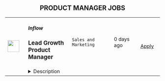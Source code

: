 <div align="center"><h2>PRODUCT MANAGER JOBS</h2></div><table><tr>
                <td width="100" height="100" rowspan="2">
                    <img src="https://wwr-pro.s3.amazonaws.com/logos/0081/6201/logo.gif" width="38px" height="auto">
                </td>
                <td width="300">
                    <h5>Inflow</h5>
                    <h3> Lead Growth Product Manager</h3>
                </td>
                <td width="300">
                    <code>Sales and Marketing</code>
                </td>
                <td width="200">
                <text>0 days ago</text>
                </td>
                <td width="100" rowspan="2">
                <a href="https://weworkremotely.com/remote-jobs/inflow-lead-growth-product-manager" align="right" target="_blank">Apply</a>
                </td>
            </tr>
            <tr>
                <td colspan="3">
                <details><summary>Description</summary>
                <img src="https://we-work-remotely.imgix.net/logos/0081/6201/logo.gif?ixlib=rails-4.0.0&w=50&h=50&dpr=2&fit=fill&auto=compress" />

<p>
  <strong>Headquarters:</strong> London
    <br /><strong>URL:</strong> <a href="https://getinflow.io">https://getinflow.io</a>
</p>

<div>
<strong>About Inflow</strong><br><br>
</div><div>ADHD can be challenging, but that doesn’t mean accessing support should be hard or expensive. Our mission? Empower every person with ADHD to reach their full potential. We use technology to provide comprehensive tailor-made programs designed by leading doctors &amp; coaches. By owning the entire ADHD patient experience from diagnosis to medication &amp; coaching combined with community support we help people better manage their ADHD.<br><br>
</div><div>We are a fiercely ambitious team. Since launching in April 2021, we have helped tens of thousands of people manage their ADHD (as well as being the #1 ADHD app) and we’re just getting started. We think through everything from first-principles and value logic over experience. In order to move fast, we learn fast. We believe in learning by doing - so we like to jump straight in. We say things as they are and believe success is driven by honesty. We’re not afraid to be ourselves and while our mission is serious, we don’t take ourselves too seriously.<br><br>
</div><div>
<br><strong>About the role</strong><br><br>
</div><div>We’re looking for a Lead Growth Product Manager to do the following:<br><br>
</div><ul>
<li>Join a cross-functional growth team managing everything from ad to sign-up<br><br>
</li>
<li>Take ownership of our growth experimentation process<ul>
<li>Establish a strong framework and process for prioritizing new experiments and opportunities to drive growth<br><br>
</li>
<li>Own the backlog and roadmap for key initiatives and opportunities<br><br>
</li>
<li>Take responsibility for the delivery of different growth experiments and initiatives<br><br>
</li>
</ul>
</li>
<li>Optimize the acquisition funnel to increase the number of people starting / converting from a free-trial<br><br>
</li>
<li>Collaborate with product to improve a member’s experience and product retention<br><br>
</li>
</ul><div>You will have a lot of autonomy over your workflow.<br><br>
</div><div>
<br><strong>What we can offer</strong><br><br>
</div><ul>
<li>Competitive Salary + Equity<br><br>
</li>
<li>The opportunity to work for a mission-based company and positively impact the lives of those with ADHD<br><br>
</li>
<li>Being one of the first employees in an exciting early-stage startup<br><br>
</li>
<li>Fast-paced learning through direct hands-on experience<br><br>
</li>
<li>Flexible working environment<br><br>
</li>
<li>Pension plan<br><br>
</li>
<li>Up to 25 vacation days per year + an additional 10 mental health days per year</li>
</ul><div>
<br><strong>What our members say about us</strong><br><br>
</div><ul>
<li><em>"I thought I was beyond help and that there just weren’t any ADHD-specific strategies out there. This app has already given me so much hope that I have lost over the years.”</em></li>
<li><em>“This app is amazing and I’ve recommended it to everyone in my life who has ADHD or other mental health issues that they cope with.”</em></li>
</ul><div>
<br><strong>Job requirements</strong><br><br>
</div><ul>
<li>2+ years of experience in a previous Growth Product role at a high-growth startup<br><br>
</li>
<li>Experience with hypothesis-driven development, experimentation, and conducting A/B tests<br><br>
</li>
<li>Strong written and verbal communicator<br><br>
</li>
<li>Highly analytical, data-driven and detail-oriented<br><br>
</li>
<li>Enjoy analyzing data using tools such as Mixpanel, Google Analytics<br><br>
</li>
<li>Strong technical understanding and obsessed with product/technology<br><br>
</li>
<li>Has an MVP-mindset with a preference for speed and validating ideas as quickly as possible<br><br>
</li>
<li>Scrappy, willing to get their hands dirty and wear multiple hats<br><br>
</li>
<li>Highly collaborative team player<br><br>
</li>
</ul>

<p><strong>To apply:</strong> <a href="https://weworkremotely.com/remote-jobs/inflow-lead-growth-product-manager">https://weworkremotely.com/remote-jobs/inflow-lead-growth-product-manager</a></p>

                </details>
                </td>
            </tr>,<tr>
                <td width="100" height="100" rowspan="2">
                    <img src="https://remotive.com/job/1339868/logo" width="38px" height="auto">
                </td>
                <td width="300">
                    <h5>Customer.io</h5>
                    <h3>Senior Product Manager - Mobile</h3>
                </td>
                <td width="300">
                    <code>android,education,go,ios</code>
                </td>
                <td width="200">
                <text>21 days ago</text>
                </td>
                <td width="100" rowspan="2">
                <a href="https://remotive.com/remote-jobs/product/senior-product-manager-mobile-1339868" align="right" target="_blank">Apply</a>
                </td>
            </tr>
            <tr>
                <td colspan="3">
                <details><summary>Description</summary>
                <p>Hello! I’m LJ, Group Product Manager at <a href="http://Customer.io" rel="nofollow">Customer.io</a>.</p><br>
<p>I’m looking for someone to help make Customer.io the go-to messaging solution for teams building mobile apps. You’ll drive the roadmap for a product squad, shaping the features and Software Development Kit (SDK) capabilities that mobile app teams need when connecting with their customers.</p><br>
<p>This role is perfect for you if you love staying on top of how mobile apps are created. You’ll learn directly from exceptional mobile app developers about what they need to run their communications. You’ll build expertise in the rapidly changing environment of iOS and Android development. You’ll take those insights and partner with your squad to ship software that makes it easier for them to make their perfect communication strategy a reality.</p><br>
<div class="h3">What you'll do</div>
<ul>
<li>You'll lead a squad consisting of engineers and a designer to achieve strategic outcomes with solutions that are:
<ul>
<li>Valuable (our customers choose to use)</li>
<li>Viable (the solution works within the constraints of the business)</li>
<li>Usable (our customers can figure out how to use)</li>
<li>Feasible (our engineers have the skills and technology to implement)</li>
</ul>
</li>
<li>You'll contribute a deep knowledge of our prospects and customers, industry trends, and the competitive landscape.</li>
<li>You’ll find and nurture ideas from anywhere in the company, expecting many of the best ideas will not be your own.</li>
<li>You'll take accountability for results, even though you're working through others to achieve them.</li>
</ul>
<div class="h3"><br></div><div class="h3">What we're looking for</div>
<ul>
<li><strong>You can commit to at least 3 hrs of working overlap with the Americas (GMT-8 to GMT-5 timezone)</strong></li>
<li>You have a track record of successfully taking software products from “idea” to “shipped”.</li>
<li>You’ve got infectious energy when sharing customer stories, and you use those stories to align your team around the customer’s experience.</li>
<li>You’re hungry to learn, and love asking “Why?” one more time.</li>
<li>You know how to source, analyze, and present quantitative and qualitative data.</li>
<li>You’re an exceptionally organized and motivated person.</li>
<li>You take ownership of problems even when the next steps and solutions aren't clear.</li>
<li>You are a proactive communicator who believes in “working out loud” to share work early and often.</li>
<li>You’re an excellent writer who values clarity and brevity while avoiding jargon.</li>
</ul>
<div class="h3"><strong><br></strong></div><div class="h3">Bonus! Not a requirement, but let us know if you have experience with...</div>
<ul>
<li>Building and launching mobile apps.</li>
<li>Working as a Product Manager on B2B SaaS products (especially in the MarTech space).</li>
<li>Using Customer.io or other marketing automation services in a previous role.</li>
</ul>
<div class="h3"><br></div><div class="h3">About Customer.io</div>
<p>Our mission at Customer.io is to power automated communication that people like to receive. Today over 4,200 internet businesses use Customer.io to manage, send, and track the performance of email, SMS, and push notifications. Unlike typical marketing platforms, Customer.io helps businesses increase relevance by using behavioral data: what people do or don’t do when logged in to a web or mobile app.</p>
<p>We are offering a starting salary of $145,000 - $169,000 USD depending on experience and subject to market rate.</p>
<div class="h3"><br></div><div class="h3">Benefits at Customer.io include:</div>
<ul>
<li>Unlimited PTO - we recommend 20 vacation days (in addition to holidays and sick days) so that you can unwind, unplug, and recharge</li>
<li>100% medical, dental, vision, and supplemental insurance for you <strong>and</strong> your dependents</li>
<li>12 weeks paid parental leave - for birth, adoption, or foster care</li>
<li>401k retirement matching - up to 5% dollar for dollar match to retirement contributions</li>
<li>Health and wellness allowance - Up to $200 USD per month that can be used for your healthy living needs, including gym membership, acupuncture, massage, or bike repairs</li>
<li>Home office stipend - Up to $2,000 USD to help you get your home office set up so you can do your best work</li>
<li>Internet + cell phone reimbursement - Up to $200 USD per month for your internet and cell phone plans</li>
<li>Co-working space reimbursement - Up to $300 USD per month for those times you'd prefer to work in a co-working environment</li>
<li>Learning + development - Up to $2,000 USD reimbursement per year to use on conferences, books, classes, or workshops - anything that will help you develop your skills</li>
<li>1 month paid sabbatical after four years at Customer.io - to treat yourself to a vacation, or spend however you choose</li>
<li>1 annual company retreat per year and opportunities to meet in smaller groups throughout the year</li>
<li>Flexible schedule, work anywhere you want! - as long as you have a reliable internet connection and some overlapping work time with your manager, you can work where and when you want</li>
</ul>
<p>All final candidates will be asked to complete an employment and education verification authorization form (which allows us to verify your job history and education listed on your resume) as part of our pre-employment process.</p>
<p>Customer.io recognizes the stifling impact of systemic injustice on diverse communities. We commit to using our influence to increase inclusion and equity within the tech industry. We strive to build an inclusive team culture, implement bias-free hiring practices, and develop community partnerships to expand our global impact.</p>
<div class="h3"><strong><br></strong></div><div class="h3"><strong>Join us!</strong></div>
<p>Check out our <a href="https://customer.io/careers/" rel="nofollow">careers page</a> for more information about why you should <a href="https://customer.io/about/" rel="nofollow">come work with us!</a> We are passionate about our core values of Empathy, Transparency, Responsibility, and Awkwardness and are looking for new coworkers to share and build that passion!</p>
<div class="h3"><br></div><div class="h3">How to apply</div>
<p>Apply at the link below by <strong>5pm PST on Friday, August 12th</strong> and tell us why you're interested in the position! In your cover letter, be sure to tell us about your favorite mobile app. There is no advantage to applying early so put your best foot forward. We plan to respond to all applicants by <strong>August 19th </strong>with a status update about your application.</p><p><strong><br></strong></p>
<p>Here's what you can expect from our hiring process:</p>
<ol>
<li>
<p>30-minute video call with Maria, Recruiter</p>
</li>
<li>
<p>60-minute video call with Lj, Hiring Manager</p>
</li>
<li>
<p>Take Home Assignment</p>
</li>
<li>
<p>Assignment Review Call with two potential team members</p>
</li>
<li>
<p>Final Interview</p>
</li>
</ol>
<img src="https://remotive.com/job/track/1339868/blank.gif?source=public_api" alt=""/>
                </details>
                </td>
            </tr></table>